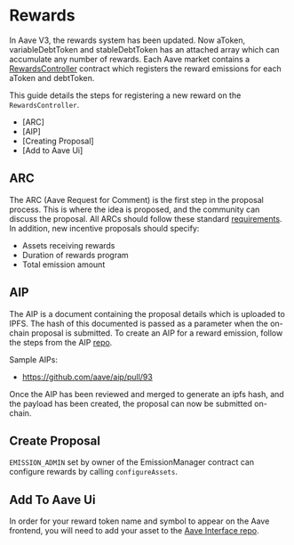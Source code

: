 # Rewards

In Aave V3, the rewards system has been updated. Now aToken, variableDebtToken and stableDebtToken has an attached array which can accumulate any number of rewards. Each Aave market contains a [RewardsController](../../periphery-contracts/rewardscontroller.md) contract which registers the reward emissions for each aToken and debtToken.

This guide details the steps for registering a new reward on the `RewardsController`.

* \[ARC]
* \[AIP]
* \[Creating Proposal]
* \[Add to Aave Ui]

## ARC

The ARC (Aave Request for Comment) is the first step in the proposal process. This is where the idea is proposed, and the community can discuss the proposal. All ARCs should follow these standard [requirements](https://docs.aave.com/governance/arcs). In addition, new incentive proposals should specify:

* Assets receiving rewards
* Duration of rewards program
* Total emission amount

## AIP

The AIP is a document containing the proposal details which is uploaded to IPFS. The hash of this documented is passed as a parameter when the on-chain proposal is submitted. To create an AIP for a reward emission, follow the steps from the AIP [repo](https://aave.github.io/aip/).

Sample AIPs:

* https://github.com/aave/aip/pull/93

Once the AIP has been reviewed and merged to generate an ipfs hash, and the payload has been created, the proposal can now be submitted on-chain.

## Create Proposal
`EMISSION_ADMIN` set by owner of the EmissionManager contract can configure rewards by calling `configureAssets`.

## Add To Aave Ui

In order for your reward token name and symbol to appear on the Aave frontend, you will need to add your asset to the [Aave Interface repo](https://github.com/aave/interface/blob/main/CONTRIBUTING.md#token-addition).
